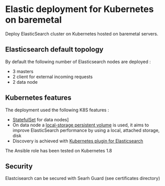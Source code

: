 # Elastic deployment for Kubernetes on baremetal

Deploy ElasticSearch cluster on Kubernetes hosted on baremetal servers.

## Elasticsearch default topology

By default the following number of Elasticsearch nodes are deployed :

* 3 masters
* 2 client for external incoming requests
* 2 data node

## Kubernetes features

The deployment used the following K8S features :

* [StatefulSet](https://kubernetes.io/docs/concepts/workloads/controllers/statefulset/) for data nodes]
* On data node a [local-storage persistent volume](https://kubernetes.io/docs/concepts/storage/volumes/#local) is used, it aims to improve ElasticSearch performance by using a local, attached storage, disk
* Discovery is achieved with [Kubernetes plugin for Elasticsearch](https://github.com/fabric8io/elasticsearch-cloud-kubernetes)

The Ansible role has been tested on Kubernetes 1.8

## Security

Elastcisearch can be secured with Searh Guard (see certificates directory)